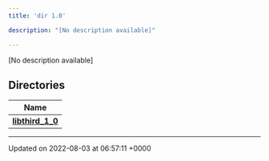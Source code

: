 ```yaml
---
title: 'dir 1.0'

description: "[No description available]"

---
```







[No description available]

## Directories

| Name           |
| -------------- |
| **[libthird_1_0](/documentation/code/gambit_2/files/dir_ec8a0ffad6795262ca22d97dbbfdbea1/#dir-libthird-1-0)**  |






-------------------------------

Updated on 2022-08-03 at 06:57:11 +0000
